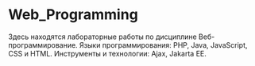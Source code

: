 # Web_Programming
 Здесь находятся лабораторные работы по дисциплине Веб-программирование.
 Языки программирования: PHP, Java, JavaScript, CSS и HTML. 
 Инструменты и технологии: Ajax, Jakarta EE.
